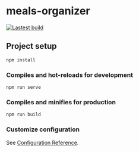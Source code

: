 # meals-organizer

[![Lastest build](https://github.com/Mellamangevi/meals-organizer/workflows/build/badge.svg)](https://github.com/Mellamangevi/meals-organizer/actions)


## Project setup
```
npm install
```

### Compiles and hot-reloads for development
```
npm run serve
```

### Compiles and minifies for production
```
npm run build
```

### Customize configuration
See [Configuration Reference](https://cli.vuejs.org/config/).
